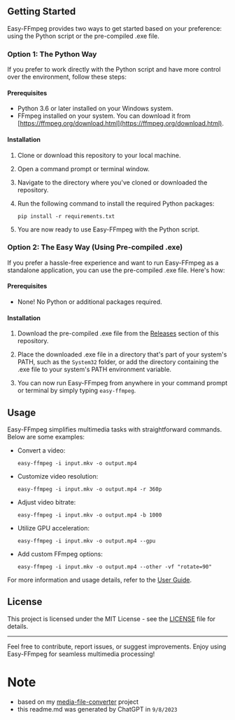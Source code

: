 ## Getting Started

Easy-FFmpeg provides two ways to get started based on your preference: using the Python script or the pre-compiled .exe file.

### Option 1: The Python Way

If you prefer to work directly with the Python script and have more control over the environment, follow these steps:

#### Prerequisites

- Python 3.6 or later installed on your Windows system.
- FFmpeg installed on your system. You can download it from [https://ffmpeg.org/download.html](https://ffmpeg.org/download.html).

#### Installation

1. Clone or download this repository to your local machine.

2. Open a command prompt or terminal window.

3. Navigate to the directory where you've cloned or downloaded the repository.

4. Run the following command to install the required Python packages:

   ```shell
   pip install -r requirements.txt
   ```

5. You are now ready to use Easy-FFmpeg with the Python script.

### Option 2: The Easy Way (Using Pre-compiled .exe)

If you prefer a hassle-free experience and want to run Easy-FFmpeg as a standalone application, you can use the pre-compiled .exe file. Here's how:

#### Prerequisites

- None! No Python or additional packages required.

#### Installation

1. Download the pre-compiled .exe file from the [Releases](https://github.com/hirusha-adi/easy-ffmpeg/releases) section of this repository.

2. Place the downloaded .exe file in a directory that's part of your system's PATH, such as the `System32` folder, or add the directory containing the .exe file to your system's PATH environment variable.

3. You can now run Easy-FFmpeg from anywhere in your command prompt or terminal by simply typing `easy-ffmpeg`.

## Usage

Easy-FFmpeg simplifies multimedia tasks with straightforward commands. Below are some examples:

- Convert a video:

  ```shell
  easy-ffmpeg -i input.mkv -o output.mp4
  ```

- Customize video resolution:

  ```shell
  easy-ffmpeg -i input.mkv -o output.mp4 -r 360p
  ```

- Adjust video bitrate:

  ```shell
  easy-ffmpeg -i input.mkv -o output.mp4 -b 1000
  ```

- Utilize GPU acceleration:

  ```shell
  easy-ffmpeg -i input.mkv -o output.mp4 --gpu
  ```

- Add custom FFmpeg options:

  ```shell
  easy-ffmpeg -i input.mkv -o output.mp4 --other -vf "rotate=90"
  ```

For more information and usage details, refer to the [User Guide](user-guide.md).

## License

This project is licensed under the MIT License - see the [LICENSE](LICENSE) file for details.

---

Feel free to contribute, report issues, or suggest improvements. Enjoy using Easy-FFmpeg for seamless multimedia processing!

# Note

- based on my [media-file-converter](https://github.com/hirusha-adi/media-file-converter) project
- this readme.md was generated by ChatGPT in `9/8/2023`
